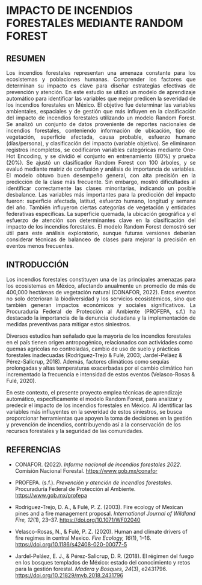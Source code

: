 # IMPACTO DE INCENDIOS FORESTALES MEDIANTE RANDOM FOREST

## RESUMEN
<p align="justify">
Los incendios forestales representan una amenaza constante para los ecosistemas y poblaciones humanas. Comprender los factores que determinan su impacto es clave para diseñar estrategias efectivas de prevención y atención. En este estudio se utilizó un modelo de aprendizaje automático para identificar las variables que mejor predicen la severidad de los incendios forestales en México. El objetivo fue determinar las variables ambientales, espaciales y de gestión que más influyen en la clasificación del impacto de incendios forestales utilizando un modelo Random Forest. Se analizó un conjunto de datos proveniente de reportes nacionales de incendios forestales, conteniendo información de ubicación, tipo de vegetación, superficie afectada, causa probable, esfuerzo humano (días/persona), y clasificación del impacto (variable objetivo). Se eliminaron registros incompletos, se codificaron variables categóricas mediante One-Hot Encoding, y se dividió el conjunto en entrenamiento (80%) y prueba (20%). Se ajustó un clasificador Random Forest con 100 árboles, y se evaluó mediante matriz de confusión y análisis de importancia de variables. El modelo obtuvo buen desempeño general, con alta precisión en la predicción de la clase más frecuente. Sin embargo, mostró dificultades al identificar correctamente las clases minoritarias, indicando un posible desbalance. Las variables más importantes para la predicción del impacto fueron: superficie afectada, latitud, esfuerzo humano, longitud y semana del año. También influyeron ciertas categorías de vegetación y entidades federativas específicas. La superficie quemada, la ubicación geográfica y el esfuerzo de atención son determinantes clave en la clasificación del impacto de los incendios forestales. El modelo Random Forest demostró ser útil para este análisis exploratorio, aunque futuras versiones deberían considerar técnicas de balanceo de clases para mejorar la precisión en eventos menos frecuentes.
</p>

## INTRODUCCIÓN
<p align="justify">
Los incendios forestales constituyen una de las principales amenazas para los ecosistemas en México, afectando anualmente un promedio de más de 400,000 hectáreas de vegetación natural (CONAFOR, 2022). Estos eventos no solo deterioran la biodiversidad y los servicios ecosistémicos, sino que también generan impactos económicos y sociales significativos. La Procuraduría Federal de Protección al Ambiente (PROFEPA, s.f.) ha destacado la importancia de la denuncia ciudadana y la implementación de medidas preventivas para mitigar estos siniestros.

Diversos estudios han señalado que la mayoría de los incendios forestales en el país tienen origen antropogénico, relacionados con actividades como quemas agrícolas no controladas, cambio de uso de suelo y prácticas forestales inadecuadas (Rodríguez-Trejo & Fulé, 2003; Jardel-Peláez & Pérez-Salicrup, 2018). Además, factores climáticos como sequías prolongadas y altas temperaturas exacerbadas por el cambio climático han incrementado la frecuencia e intensidad de estos eventos (Velasco-Rosas & Fulé, 2020).

En este contexto, el presente proyecto emplea técnicas de aprendizaje automático, específicamente el modelo Random Forest, para analizar y predecir el impacto de los incendios forestales en México. Al identificar las variables más influyentes en la severidad de estos siniestros, se busca proporcionar herramientas que apoyen la toma de decisiones en la gestión y prevención de incendios, contribuyendo así a la conservación de los recursos forestales y la seguridad de las comunidades.
</p>



## REFERENCIAS

- CONAFOR. (2022). *Informe nacional de incendios forestales 2022*. Comisión Nacional Forestal. https://www.gob.mx/conafor

- PROFEPA. (s.f.). *Prevención y atención de incendios forestales*. Procuraduría Federal de Protección al Ambiente. https://www.gob.mx/profepa

- Rodríguez-Trejo, D. A., & Fulé, P. Z. (2003). Fire ecology of Mexican pines and a fire management proposal. *International Journal of Wildland Fire, 12*(1), 23–37. https://doi.org/10.1071/WF02040

- Velasco-Rosas, N., & Fulé, P. Z. (2020). Human and climate drivers of fire regimes in central Mexico. *Fire Ecology, 16*(1), 1–16. https://doi.org/10.1186/s42408-020-00077-5

- Jardel-Peláez, E. J., & Pérez-Salicrup, D. R. (2018). El régimen del fuego en los bosques templados de México: estado del conocimiento y retos para la gestión forestal. *Madera y Bosques, 24*(3), e2431796. https://doi.org/10.21829/myb.2018.2431796

